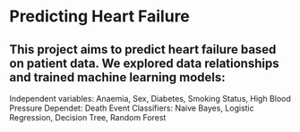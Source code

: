 # Predicting Heart Failure

## This project aims to predict heart failure based on patient data. We explored data relationships and trained machine learning models:

Independent variables: Anaemia, Sex, Diabetes, Smoking Status, High Blood Pressure
Dependet: Death Event
Classifiers: Naive Bayes, Logistic Regression, Decision Tree, Random Forest
